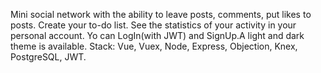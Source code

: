 Mini social network with the ability to leave posts, comments, put likes to posts. Create your to-do list. See the statistics of your activity in your personal account. Yo can LogIn(with JWT) and SignUp.A light and dark theme is available. Stack: Vue, Vuex, Node, Express, Objection, Knex, PostgreSQL, JWT.
